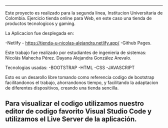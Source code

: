 ---------------------------------------------------------------------------------------------------------
Este proyecto es realizado para la segunda linea, Institucion Universitaria de Colombia.
Ejercicio tienda online para Web, en este caso una tienda de productos tecnologicos y gaming.

La Aplicacion fue desplegada en:

-Netlify        -  https://tienda-u-nicolas-alejandra.netlify.app/
-Github Pages.      

Este trabajo fue realizado por estudiantes de ingenieria de sistemas:
Nicolás Mahecha Pérez.
Dayana Alejandra González Arevalo.

Tecnologias usadas:
-BOOTSTRAP
-HTML
-CSS
-JAVASCRIPT

Esto es un desarollo libre tomando como referencia codigo de bootstrap facilitandonos el trabajo,
ahorrandonos tiempo, y facilitando la adaptacion de diferentes dispositivos, creando una tienda sencilla.

Para visualizar el codigo utilizamos nuestro editor de codigo favorito Visual Studio Code
y utilizamos el Live Server de la aplicación.
---------------------------------------------------------------------------------------------------------